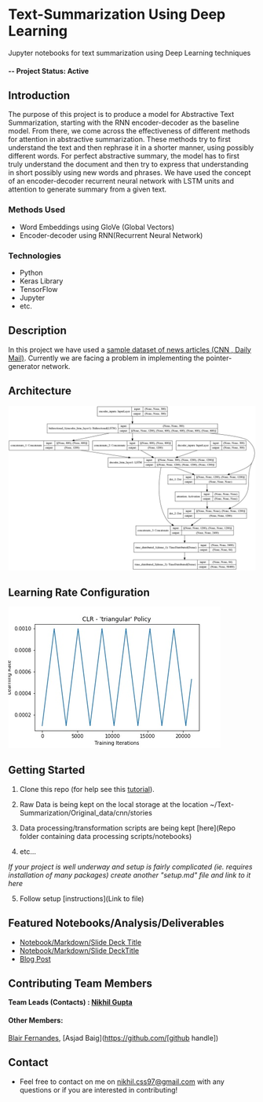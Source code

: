 # Text-Summarization Using Deep Learning
Jupyter notebooks for text summarization using Deep Learning techniques

#### -- Project Status: Active

## Introduction
The purpose of this project is to produce a model for Abstractive Text Summarization, starting with the RNN encoder-decoder as the baseline model. From there, we come across the effectiveness of different methods for attention in abstractive summarization. These methods try to first understand the text and then rephrase it in a shorter manner, using possibly different words. For perfect abstractive summary, the model has to first truly understand the document and then try to express that understanding in short possibly using new words and phrases. We have used the concept of an encoder-decoder recurrent neural network with LSTM units and attention to generate summary from a given text.

### Methods Used
* Word Embeddings using GloVe (Global Vectors)
* Encoder-decoder using RNN(Recurrent Neural Network)

### Technologies
* Python
* Keras Library
* TensorFlow
* Jupyter
* etc.

## Description
In this project we have used a [sample dataset of news articles (CNN , Daily Mail)](https://github.com/JafferWilson/Process-Data-of-CNN-DailyMail). Currently we are facing a problem in implementing the pointer-generator network.

## Architecture
![Architecture](./resources/images/model.jpg)

## Learning Rate Configuration
![Learning Rate](./resources/images/CLR_graph.jpg)

## Getting Started

1. Clone this repo (for help see this [tutorial](https://help.github.com/articles/cloning-a-repository/)).
2. Raw Data is being kept on the local storage at the location ~/Text-Summarization/Original_data/cnn/stories

3. Data processing/transformation scripts are being kept [here](Repo folder containing data processing scripts/notebooks)
4. etc...

*If your project is well underway and setup is fairly complicated (ie. requires installation of many packages) create another "setup.md" file and link to it here*  

5. Follow setup [instructions](Link to file)

## Featured Notebooks/Analysis/Deliverables
* [Notebook/Markdown/Slide Deck Title](link)
* [Notebook/Markdown/Slide DeckTitle](link)
* [Blog Post](link)


## Contributing Team Members

**Team Leads (Contacts) : [Nikhil Gupta](https://github.com/nikhilcss97)**

#### Other Members:

[Blair Fernandes](https://github.com/blair49), [Asjad Baig](https://github.com/[github handle])

## Contact
* Feel free to contact on me on nikhil.css97@gmail.com with any questions or if you are interested in contributing!

